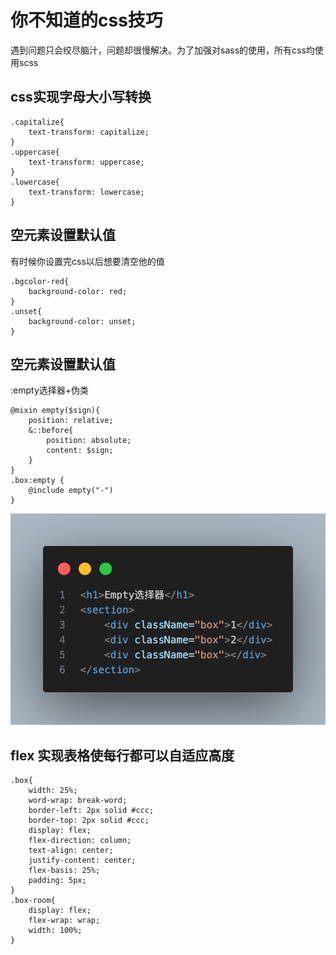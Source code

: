 # 你不知道的css技巧

遇到问题只会绞尽脑汁，问题却很慢解决。为了加强对sass的使用，所有css均使用scss

## css实现字母大小写转换

```
.capitalize{
    text-transform: capitalize;
}
.uppercase{
    text-transform: uppercase;
}
.lowercase{
    text-transform: lowercase;
}
```

## 空元素设置默认值

有时候你设置完css以后想要清空他的值

```
.bgcolor-red{
    background-color: red;
}
.unset{
    background-color: unset;
}
```

## 空元素设置默认值

:empty选择器+伪类

```
@mixin empty($sign){
    position: relative;
    &::before{
        position: absolute;
        content: $sign;
    }
}
.box:empty {
    @include empty("-")
}
```

![alt text](image.png)

## flex 实现表格使每行都可以自适应高度

```
.box{
    width: 25%;
    word-wrap: break-word;
    border-left: 2px solid #ccc;
    border-top: 2px solid #ccc;
    display: flex;
    flex-direction: column;
    text-align: center;
    justify-content: center;
    flex-basis: 25%;
    padding: 5px;
}
.box-room{
    display: flex;
    flex-wrap: wrap;
    width: 100%;
}
```
